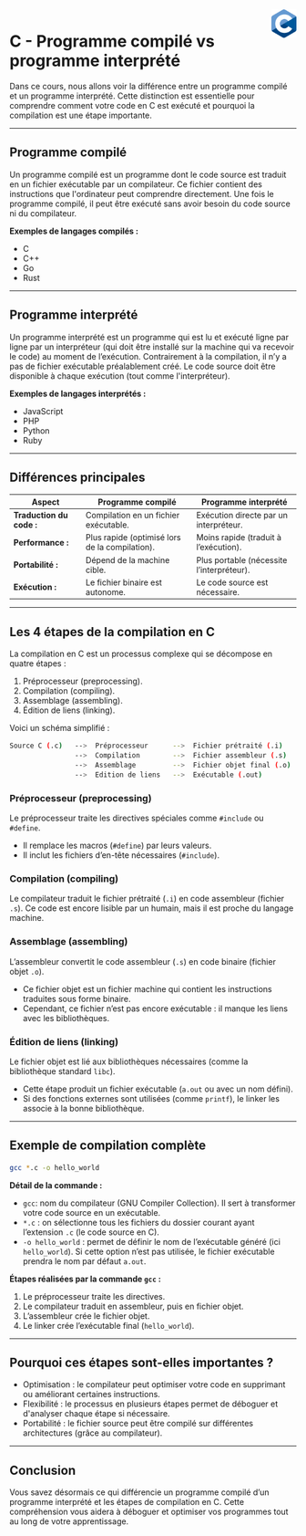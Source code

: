 <img height="50px" align="right" src="https://raw.githubusercontent.com/fchavonet/fchavonet/main/assets/images/logo-c.png" alt="C logo">

# C - Programme compilé vs programme interprété

Dans ce cours, nous allons voir la différence entre un programme compilé et un programme interprété. Cette distinction est essentielle pour comprendre comment votre code en C est exécuté et pourquoi la compilation est une étape importante.

---

## Programme compilé

Un programme compilé est un programme dont le code source est traduit en un fichier exécutable par un compilateur. Ce fichier contient des instructions que l'ordinateur peut comprendre directement. Une fois le programme compilé, il peut être exécuté sans avoir besoin du code source ni du compilateur.

**Exemples de langages compilés :**

- C
- C++
- Go
- Rust

---

## Programme interprété

Un programme interprété est un programme qui est lu et exécuté ligne par ligne par un interpréteur (qui doit être installé sur la machine qui va recevoir le code) au moment de l’exécution. Contrairement à la compilation, il n’y a pas de fichier exécutable préalablement créé. Le code source doit être disponible à chaque exécution (tout comme l'interpréteur).

**Exemples de langages interprétés :**

- JavaScript
- PHP
- Python
- Ruby

---

## Différences principales

| **Aspect**               | **Programme compilé**                          | **Programme interprété**                  |
|--------------------------|------------------------------------------------|-------------------------------------------|
| **Traduction du code :** | Compilation en un fichier exécutable.          | Exécution directe par un interpréteur.    |
| **Performance :**        | Plus rapide (optimisé lors de la compilation). | Moins rapide (traduit à l’exécution).     |
| **Portabilité :**        | Dépend de la machine cible.                    | Plus portable (nécessite l’interpréteur). |
| **Exécution :**          | Le fichier binaire est autonome.               | Le code source est nécessaire.            |

---

## Les 4 étapes de la compilation en C

La compilation en C est un processus complexe qui se décompose en quatre étapes :

1. Préprocesseur (preprocessing).
2. Compilation (compiling).
3. Assemblage (assembling).
4. Édition de liens (linking).

Voici un schéma simplifié :

```bash
Source C (.c)   -->  Préprocesseur      -->  Fichier prétraité (.i)  
                -->  Compilation        -->  Fichier assembleur (.s)  
                -->  Assemblage         -->  Fichier objet final (.o)  
                -->  Edition de liens   -->  Exécutable (.out)
```

### Préprocesseur (preprocessing)

Le préprocesseur traite les directives spéciales comme `#include` ou `#define`.

- Il remplace les macros (`#define`) par leurs valeurs.
- Il inclut les fichiers d’en-tête nécessaires (`#include`).

### Compilation (compiling)

Le compilateur traduit le fichier prétraité (`.i`) en code assembleur (fichier `.s`).
Ce code est encore lisible par un humain, mais il est proche du langage machine.

### Assemblage (assembling)

L’assembleur convertit le code assembleur (`.s`) en code binaire (fichier objet `.o`).

- Ce fichier objet est un fichier machine qui contient les instructions traduites sous forme binaire.
- Cependant, ce fichier n’est pas encore exécutable : il manque les liens avec les bibliothèques.

### Édition de liens (linking)

Le fichier objet est lié aux bibliothèques nécessaires (comme la bibliothèque standard `libc`).

- Cette étape produit un fichier exécutable (`a.out` ou avec un nom défini).
- Si des fonctions externes sont utilisées (comme `printf`), le linker les associe à la bonne bibliothèque.

---

## Exemple de compilation complète

```bash
gcc *.c -o hello_world
```

**Détail de la commande :**

- `gcc`: nom du compilateur (GNU Compiler Collection). Il sert à transformer votre code source en un exécutable.
- `*.c` : on sélectionne tous les fichiers du dossier courant ayant l’extension `.c` (le code source en C).
- `-o hello_world` : permet de définir le nom de l’exécutable généré (ici `hello_world`). Si cette option n’est pas utilisée, le fichier exécutable prendra le nom par défaut `a.out`.

**Étapes réalisées par la commande `gcc` :**

1. Le préprocesseur traite les directives.
2. Le compilateur traduit en assembleur, puis en fichier objet.
3. L’assembleur crée le fichier objet.
4. Le linker crée l’exécutable final (`hello_world`).

---

## Pourquoi ces étapes sont-elles importantes ?

- Optimisation : le compilateur peut optimiser votre code en supprimant ou améliorant certaines instructions.
- Flexibilité : le processus en plusieurs étapes permet de déboguer et d'analyser chaque étape si nécessaire.
- Portabilité : le fichier source peut être compilé sur différentes architectures (grâce au compilateur).

---

## Conclusion

Vous savez désormais ce qui différencie un programme compilé d’un programme interprété et les étapes de compilation en C. Cette compréhension vous aidera à déboguer et optimiser vos programmes tout au long de votre apprentissage.